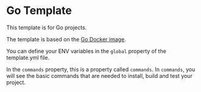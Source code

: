 # Go Template

This template is for Go projects.

The template is based on the [Go Docker image](https://hub.docker.com/_/golang/).

You can define your ENV variables in the `global` property of the template.yml file.

In the `commands` property, this is a property called `commands`. In `commands`, you will see the basic commands that are needed to install, build and test your project.
